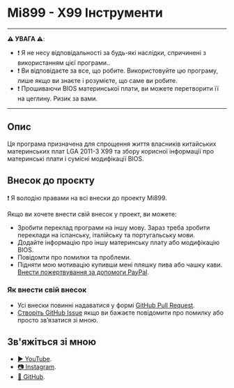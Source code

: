 ﻿# Mi899 - X99 Інструменти

------------

**⚠️ УВАГА ⚠️**:

- ❗ Я не несу відповідальності за будь-які наслідки, спричинені з використанням цієї програми..
- ❗ Ви відповідаєте за все, що робите. Використовуйте цю програму, лише якщо ви знаєте і розумієте, що саме ви робите.
- ❗ Прошиваючи BIOS материнської плати, ви можете перетворити її на цеглину. Ризик за вами.

------------

## Опис

Ця програма призначена для спрощення життя власників китайських материнських плат LGA 2011-3 X99 та збору корисної інформації про материнські плати і сумісні модифікації BIOS.

## Внесок до проєкту

❗ Я володію правами на всі внески до проекту Mi899.

Якщо ви хочете внести свій внесок у проект, ви можете:

- Зробити переклад програми на іншу мову. Зараз треба зробити переклади на іспанську, італійську та португальську мови.
- Додайте інформацію про іншу материнську плату або модифікацію BIOS.
- Повідомти про помилки та проблеми.
- Підняти мою мотивацію купивши мені пляшку пива або чашку кави. [Внести пожертвування за допомоги PayPal](https://www.paypal.com/cgi-bin/webscr?cmd=_s-xclick&hosted_button_id=LXN9NNXVF34M8&source=url).

### Як внести свій внесок

- Усі внески повинні надаватися у формі [GitHub Pull Request](https://yangsu.github.io/pull-request-tutorial/#:~:text=What%20is%20a%20Pull%20Request,follow%2Dup%20commits%20if%20necessary.).
- [Створіть GitHub Issue](https://github.com/miyconst/Mi899) якщо ви бажаєте повідомити про помилку або просто зв’язатися зі мною.

## Зв'яжіться зі мною

- [▶️ YouTube](https://www.youtube.com/c/Miyconst).
- [📷 Instagram](https://www.instagram.com/mi8.se/).
- [📜 GitHub](https://github.com/miyconst).